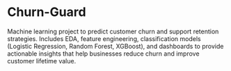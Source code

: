 # Churn-Guard
Machine learning project to predict customer churn and support retention strategies. Includes EDA, feature engineering, classification models (Logistic Regression, Random Forest, XGBoost), and dashboards to provide actionable insights that help businesses reduce churn and improve customer lifetime value.
